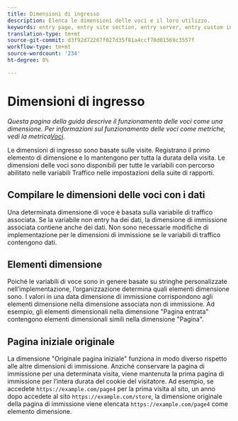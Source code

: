 ```yaml
---
title: Dimensioni di ingresso
description: Elenca le dimensioni delle voci e il loro utilizzo.
keywords: entry page, entry site section, entry server, entry custom insight
translation-type: tm+mt
source-git-commit: d3f92d72207f027d35f81a4ccf70d01569c3557f
workflow-type: tm+mt
source-wordcount: '234'
ht-degree: 0%

---
```



# Dimensioni di ingresso

*Questa pagina della guida descrive il funzionamento delle voci come una dimensione. Per informazioni sul funzionamento delle voci come metriche, vedi la metrica[Voci](../metrics/entries.md).*

Le dimensioni di ingresso sono basate sulle visite. Registrano il primo elemento di dimensione e lo mantengono per tutta la durata della visita. Le dimensioni delle voci sono disponibili per tutte le variabili con percorso abilitato nelle variabili [](/help/admin/admin/c-traffic-variables/traffic-var.md) Traffico nelle impostazioni della suite di rapporti.

## Compilare le dimensioni delle voci con i dati

Una determinata dimensione di voce è basata sulla variabile di traffico associata. Se la variabile non entry ha dei dati, la dimensione di immissione associata contiene anche dei dati. Non sono necessarie modifiche di implementazione per le dimensioni di immissione se le variabili di traffico contengono dati.

## Elementi dimensione

Poiché le variabili di voce sono in genere basate su stringhe personalizzate nell’implementazione, l’organizzazione determina quali elementi dimensione sono. I valori in una data dimensione di immissione corrispondono agli elementi dimensione nella dimensione associata non di immissione. Ad esempio, gli elementi dimensionali nella dimensione &quot;Pagina entrata&quot; contengono elementi dimensionali simili nella dimensione &quot;Pagina&quot;.

## Pagina iniziale originale

La dimensione &quot;Originale pagina iniziale&quot; funziona in modo diverso rispetto alle altre dimensioni di immissione. Anziché conservare la pagina di immissione per una determinata visita, viene mantenuta la prima pagina di immissione per l’intera durata del cookie del visitatore. Ad esempio, se accedete `https://example.com/page4` per la prima visita al sito, un anno dopo accedete al sito `https://example.com/store`, la dimensione originale della pagina di immissione viene elencata `https://example.com/page4` come elemento dimensione.
